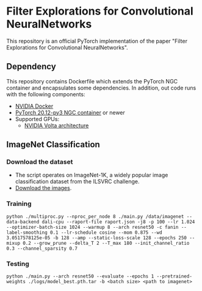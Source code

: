 # Filter Explorations for Convolutional NeuralNetworks

This repository is an official PyTorch implementation of the paper "Filter Explorations for Convolutional NeuralNetworks".

## Dependency

This repository contains Dockerfile which extends the PyTorch NGC container and encapsulates some dependencies. In addition, out code runs with the following components:

* [NVIDIA Docker](https://github.com/NVIDIA/nvidia-docker)
* [PyTorch 20.12-py3 NGC container](https://ngc.nvidia.com/registry/nvidia-pytorch) or newer
* Supported GPUs:
    * [NVIDIA Volta architecture](https://www.nvidia.com/en-us/data-center/volta-gpu-architecture/)

## ImageNet Classification

### Download the dataset

* The script operates on ImageNet-1K, a widely popular image classification dataset from the ILSVRC challenge. 
* [Download the images](http://image-net.org/download-images).

### Training

```Shell
python ./multiproc.py --nproc_per_node 8 ./main.py /data/imagenet --data-backend dali-cpu --raport-file raport.json -j8 -p 100 --lr 1.024 --optimizer-batch-size 1024 --warmup 8 --arch resnet50 -c fanin --label-smoothing 0.1 --lr-schedule cosine --mom 0.875 --wd 3.0517578125e-05 -b 128 --amp --static-loss-scale 128 --epochs 250 --mixup 0.2 --grow_prune --delta_T 2 --T_max 180 --init_channel_ratio 0.3 --channel_sparsity 0.7

```

### Testing

```Shell
python ./main.py --arch resnet50 --evaluate --epochs 1 --pretrained-weights ./logs/model_best.pth.tar -b <batch size> <path to imagenet>
```
